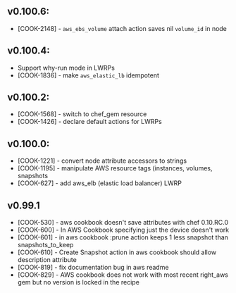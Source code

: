 ## v0.100.6:

* [COOK-2148] - `aws_ebs_volume` attach action saves nil `volume_id`
  in node

## v0.100.4:

* Support why-run mode in LWRPs
* [COOK-1836] - make `aws_elastic_lb` idempotent

## v0.100.2:

* [COOK-1568] - switch to chef_gem resource
* [COOK-1426] - declare default actions for LWRPs

## v0.100.0:

* [COOK-1221] - convert node attribute accessors to strings
* [COOK-1195] - manipulate AWS resource tags (instances, volumes,
  snapshots
* [COOK-627] - add aws_elb (elastic load balancer) LWRP

## v0.99.1

* [COOK-530] - aws cookbook doesn't save attributes with chef 0.10.RC.0
* [COOK-600] - In AWS Cookbook specifying just the device doesn't work
* [COOK-601] - in aws cookbook :prune action keeps 1 less snapshot than snapshots_to_keep
* [COOK-610] - Create Snapshot action in aws cookbook should allow description attribute
* [COOK-819] - fix documentation bug in aws readme
* [COOK-829] - AWS cookbook does not work with most recent right_aws gem but no version is locked in the recipe
